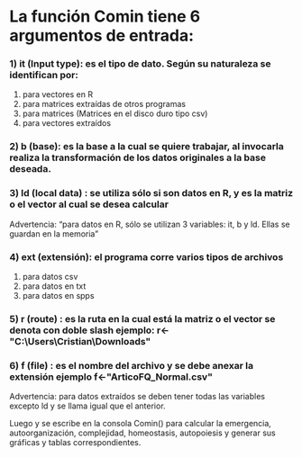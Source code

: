 # La función Comin tiene 6 argumentos de entrada:

### 1)	it (Input type): es el tipo de dato. Según su naturaleza se identifican por: 

1. para vectores en R 
2. para matrices extraídas de otros programas  
3. para matrices (Matrices en el disco duro tipo csv)
4. para vectores extraídos

### 2)	b (base): es la base a la cual se quiere trabajar, al invocarla realiza la transformación de los datos originales a la base deseada.
### 3)	ld (local data) : se utiliza sólo si son datos en R, y es la matriz o el vector al cual se desea calcular
Advertencia: “para datos en R, sólo se utilizan 3 variables: it, b y ld. Ellas se guardan en la memoria”
### 4)	ext (extensión): el programa corre varios tipos de archivos  
1. para datos csv 
2. para datos en txt 
3. para datos en spps

### 5)	r (route) : es la ruta en la cual está la matriz o el vector se denota con doble slash ejemplo: r<-"C:\\Users\\Cristian\\Downloads"
### 6)	f (file) : es el nombre del archivo y se debe anexar la extensión ejemplo f<-"ArticoFQ_Normal.csv" 
Advertencia: para datos extraídos se deben tener todas las variables excepto ld y se llama igual que el anterior.

Luego y se escribe en la consola  Comin()  para calcular la emergencia, autoorganización, complejidad, homeostasis, autopoiesis y generar sus gráficas y tablas correspondientes.
